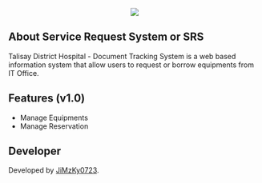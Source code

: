 <p align="center"><img src="https://laravel.com/assets/img/components/logo-laravel.svg"></p>

## About Service Request System or SRS

Talisay District Hospital - Document Tracking System is a web based information system that allow users to request or borrow equipments from IT Office.

## Features (v1.0)
* Manage Equipments
* Manage Reservation

## Developer

Developed by [JiMzKy0723](fb.com/jimmy0923).
